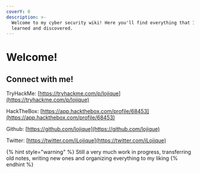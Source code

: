 ```yaml
---
coverY: 0
description: >-
  Welcome to my cyber security wiki! Here you'll find everything that I've
  learned and discovered.
---
```


# Welcome!

## Connect with me!

TryHackMe: [https://tryhackme.com/p/lojique](https://tryhackme.com/p/lojique)

HackTheBox: [https://app.hackthebox.com/profile/68453](https://app.hackthebox.com/profile/68453)

Github: [https://github.com/lojique](https://github.com/lojique)

Twitter: [https://twitter.com/iLojique](https://twitter.com/iLojique)

{% hint style="warning" %}
Still a very much work in progress, transferring old notes, writing new ones and organizing everything to my liking
{% endhint %}
